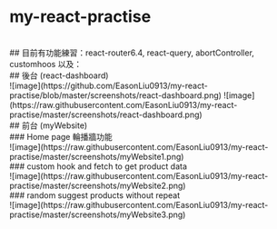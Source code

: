 # my-react-practise
<br />
## 目前有功能練習：react-router6.4, react-query, abortController, customhoos 以及：
<br />
## 後台 (react-dashboard)<br />
![image](https://github.com/EasonLiu0913/my-react-practise/blob/master/screenshots/react-dashboard.png)
![image](https://raw.githubusercontent.com/EasonLiu0913/my-react-practise/master/screenshots/react-dashboard.png)
<br />
## 前台 (myWebsite)<br />
### Home page 輪播牆功能<br />
![image](https://raw.githubusercontent.com/EasonLiu0913/my-react-practise/master/screenshots/myWebsite1.png)
<br />
### custom hook and fetch to get product data<br />
![image](https://raw.githubusercontent.com/EasonLiu0913/my-react-practise/master/screenshots/myWebsite2.png)
<br />
### random suggest products without repeat<br />
![image](https://raw.githubusercontent.com/EasonLiu0913/my-react-practise/master/screenshots/myWebsite3.png)


